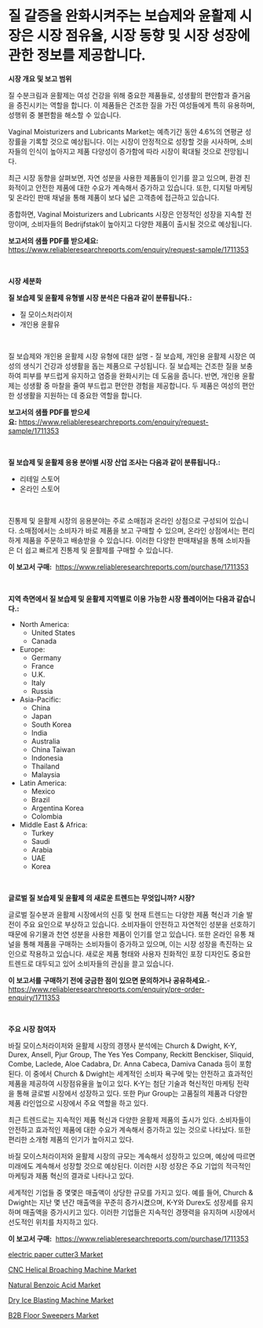 <p><h1>질 갈증을 완화시켜주는 보습제와 윤활제 시장은 시장 점유율, 시장 동향 및 시장 성장에 관한 정보를 제공합니다.</h1></p><p><strong>시장 개요 및 보고 범위</strong></p>
<p><p>질 수분크림과 윤활제는 여성 건강을 위해 중요한 제품들로, 성생활의 편안함과 즐거움을 증진시키는 역할을 합니다. 이 제품들은 건조한 질을 가진 여성들에게 특히 유용하며, 성행위 중 불편함을 해소할 수 있습니다.</p><p>Vaginal Moisturizers and Lubricants Market는 예측기간 동안 4.6%의 연평균 성장률을 기록할 것으로 예상됩니다. 이는 시장이 안정적으로 성장할 것을 시사하며, 소비자들의 인식이 높아지고 제품 다양성이 증가함에 따라 시장이 확대될 것으로 전망됩니다.</p><p>최근 시장 동향을 살펴보면, 자연 성분을 사용한 제품들이 인기를 끌고 있으며, 환경 친화적이고 안전한 제품에 대한 수요가 계속해서 증가하고 있습니다. 또한, 디지털 마케팅 및 온라인 판매 채널을 통해 제품이 보다 넓은 고객층에 접근하고 있습니다.</p><p>종합하면, Vaginal Moisturizers and Lubricants 시장은 안정적인 성장을 지속할 전망이며, 소비자들의 Bedrijfstak이 높아지고 다양한 제품이 출시될 것으로 예상됩니다.</p></p>
<p><strong>보고서의 샘플 PDF를 받으세요:</strong> <a href="https://www.reliableresearchreports.com/enquiry/request-sample/1711353">https://www.reliableresearchreports.com/enquiry/request-sample/1711353</a></p>
<p>&nbsp;</p>
<p><strong>시장 세분화</strong></p>
<p><strong>질 보습제 및 윤활제 유형별 시장 분석은 다음과 같이 분류됩니다.:</strong></p>
<p><ul><li>질 모이스처라이저</li><li>개인용 윤활유</li></ul></p>
<p>&nbsp;</p>
<p><p>질 보습제와 개인용 윤활제 시장 유형에 대한 설명 - 질 보습제, 개인용 윤활제 시장은 여성의 생식기 건강과 성생활을 돕는 제품으로 구성됩니다. 질 보습제는 건조한 질을 보충하여 피부를 부드럽게 유지하고 염증을 완화시키는 데 도움을 줍니다. 반면, 개인용 윤활제는 성생활 중 마찰을 줄여 부드럽고 편안한 경험을 제공합니다. 두 제품은 여성의 편안한 성생활을 지원하는 데 중요한 역할을 합니다.</p></p>
<p><strong>보고서의 샘플 PDF를 받으세요:</strong>&nbsp;<a href="https://www.reliableresearchreports.com/enquiry/request-sample/1711353">https://www.reliableresearchreports.com/enquiry/request-sample/1711353</a></p>
<p>&nbsp;</p>
<p><strong> 질 보습제 및 윤활제 응용 분야별 시장 산업 조사는 다음과 같이 분류됩니다.:</strong></p>
<p><ul><li>리테일 스토어</li><li>온라인 스토어</li></ul></p>
<p>&nbsp;</p>
<p><p>진통제 및 윤활제 시장의 응용분야는 주로 소매점과 온라인 상점으로 구성되어 있습니다. 소매점에서는 소비자가 바로 제품을 보고 구매할 수 있으며, 온라인 상점에서는 편리하게 제품을 주문하고 배송받을 수 있습니다. 이러한 다양한 판매채널을 통해 소비자들은 더 쉽고 빠르게 진통제 및 윤활제를 구매할 수 있습니다.</p></p>
<p><strong>이 보고서 구매:</strong>&nbsp; <a href="https://www.reliableresearchreports.com/purchase/1711353">https://www.reliableresearchreports.com/purchase/1711353</a></p>
<p>&nbsp;</p>
<p><strong>지역 측면에서 질 보습제 및 윤활제 지역별로 이용 가능한 시장 플레이어는 다음과 같습니다.:</strong></p>
<p><ul>
    <li>
        North America:
        <ul>
            <li>United States</li>
            <li>Canada</li>
        </ul>
    </li>
    <li>
        Europe:
        <ul>
            <li>Germany</li>
            <li>France</li>
            <li>U.K.</li>
            <li>Italy</li>
            <li>Russia</li>
        </ul>
    </li>
    <li>
        Asia-Pacific:
        <ul>
            <li>China</li>
            <li>Japan</li>
            <li>South Korea</li>
            <li>India</li>
            <li>Australia</li>
            <li>China Taiwan</li>
            <li>Indonesia</li>
            <li>Thailand</li>
            <li>Malaysia</li>
        </ul>
    </li>
    <li>
        Latin America:
        <ul>
            <li>Mexico</li>
            <li>Brazil</li>
            <li>Argentina Korea</li>
            <li>Colombia</li>
        </ul>
    </li>
    <li>
        Middle East & Africa:
        <ul>
            <li>Turkey</li>
            <li>Saudi</li>
            <li>Arabia</li>
            <li>UAE</li>
            <li>Korea</li>
        </ul>
    </li>
    </ul></p>
<p>&nbsp;</p>
<p><strong>글로벌 질 보습제 및 윤활제 의 새로운 트렌드는 무엇입니까? 시장?</strong></p>
<p><p>글로벌 질수분과 윤활제 시장에서의 신흥 및 현재 트렌드는 다양한 제품 혁신과 기술 발전이 주요 요인으로 부상하고 있습니다. 소비자들이 안전하고 자연적인 성분을 선호하기 때문에 유기물과 천연 성분을 사용한 제품이 인기를 얻고 있습니다. 또한 온라인 유통 채널을 통해 제품을 구매하는 소비자들이 증가하고 있으며, 이는 시장 성장을 촉진하는 요인으로 작용하고 있습니다. 새로운 제품 형태와 사용자 친화적인 포장 디자인도 중요한 트렌드로 대두되고 있어 소비자들의 관심을 끌고 있습니다.</p></p>
<p><strong>이 보고서를 구매하기 전에 궁금한 점이 있으면 문의하거나 공유하세요.</strong>- <a href="https://www.reliableresearchreports.com/enquiry/pre-order-enquiry/1711353">https://www.reliableresearchreports.com/enquiry/pre-order-enquiry/1711353</a></p>
<p>&nbsp;</p>
<p><strong>주요 시장 참여자</strong></p>
<p><p>바질 모이스처라이저와 윤활제 시장의 경쟁사 분석에는 Church & Dwight, K-Y, Durex, Ansell, Pjur Group, The Yes Yes Company, Reckitt Benckiser, Sliquid, Combe, Laclede, Aloe Cadabra, Dr. Anna Cabeca, Damiva Canada 등이 포함된다. 이 중에서 Church & Dwight는 세계적인 소비자 욕구에 맞는 안전하고 효과적인 제품을 제공하여 시장점유율을 높이고 있다. K-Y는 첨단 기술과 혁신적인 마케팅 전략을 통해 글로벌 시장에서 성장하고 있다. 또한 Pjur Group는 고품질의 제품과 다양한 제품 라인업으로 시장에서 주요 역할을 하고 있다.</p><p>최근 트렌드로는 지속적인 제품 혁신과 다양한 윤활제 제품의 출시가 있다. 소비자들이 안전하고 효과적인 제품에 대한 수요가 계속해서 증가하고 있는 것으로 나타났다. 또한 편리한 소개형 제품의 인기가 높아지고 있다. </p><p>바질 모이스처라이저와 윤활제 시장의 규모는 계속해서 성장하고 있으며, 예상에 따르면 미래에도 계속해서 성장할 것으로 예상된다. 이러한 시장 성장은 주요 기업의 적극적인 마케팅과 제품 혁신의 결과로 나타나고 있다.</p><p>세계적인 기업들 중 몇몇은 매출액이 상당한 규모를 가지고 있다. 예를 들어, Church & Dwight는 지난 몇 년간 매출액을 꾸준히 증가시켰으며, K-Y와 Durex도 성장세를 유지하며 매출액을 증가시키고 있다. 이러한 기업들은 지속적인 경쟁력을 유지하며 시장에서 선도적인 위치를 차지하고 있다.</p></p>
<p><strong>이 보고서 구매:</strong>&nbsp;&nbsp;<a href="https://www.reliableresearchreports.com/purchase/1711353">https://www.reliableresearchreports.com/purchase/1711353</a></p>
<p><p><a href="https://view.publitas.com/reportprime-1/insights-into-electric-paper-cutter3-market-size-analysing-market-share-trends-and-growth-from-2024-to-2031/">electric paper cutter3 Market</a></p><p><a href="https://pretty-mail-caf.notion.site/CNC-Helical-Broaching-Machine-Market-Size-Reflecting-a-Forecast-Till-2031-Market-By-Type-By-Applic-6425ff388c244b1da2208c3e33ec75e9">CNC Helical Broaching Machine Market</a></p><p><a href="https://github.com/ashepherd82/Market-Research-Report-List-3/blob/main/natural-benzoic-acid-market.md">Natural Benzoic Acid Market</a></p><p><a href="https://issuu.com/reportprime-2/docs/dry-ice-blasting-machine-market-siz_f24bae88d3540f">Dry Ice Blasting Machine Market</a></p><p><a href="https://issuu.com/reportprime-2/docs/b2b-floor-sweepers-market-size-2030.pptx">B2B Floor Sweepers Market</a></p></p>
